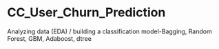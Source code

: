 # CC_User_Churn_Prediction
Analyzing data (EDA) / building a classification model-Bagging, Random Forest, GBM, Adaboost, dtree
